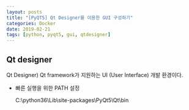 ```yaml
---
layout: posts
title: "[PyQT5] Qt Designer를 이용한 GUI 구성하기"
categories: Docker
date: 2019-02-21
tags: [python, pyqt5, gui, qtdesigner]
---
```


## Qt designer

Qt Designer) Qt framework가 지원하는 UI (User Interface) 개발 환경이다.

- 빠른 실행을 위한 PATH 설정

  C:\python36\Lib\site-packages\PyQt5\Qt\bin

